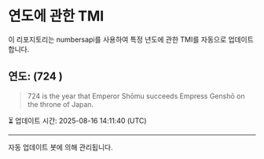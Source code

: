 
# 연도에 관한 TMI

이 리포지토리는 numbersapi를 사용하여 특정 년도에 관한 TMI를 자동으로 업데이트합니다.

## 연도: (724 )
> 724 is the year that Emperor Shōmu succeeds Empress Genshō on the throne of Japan.

⏳ 업데이트 시간: 2025-08-16 14:11:40 (UTC)

---
자동 업데이트 봇에 의해 관리됩니다.
